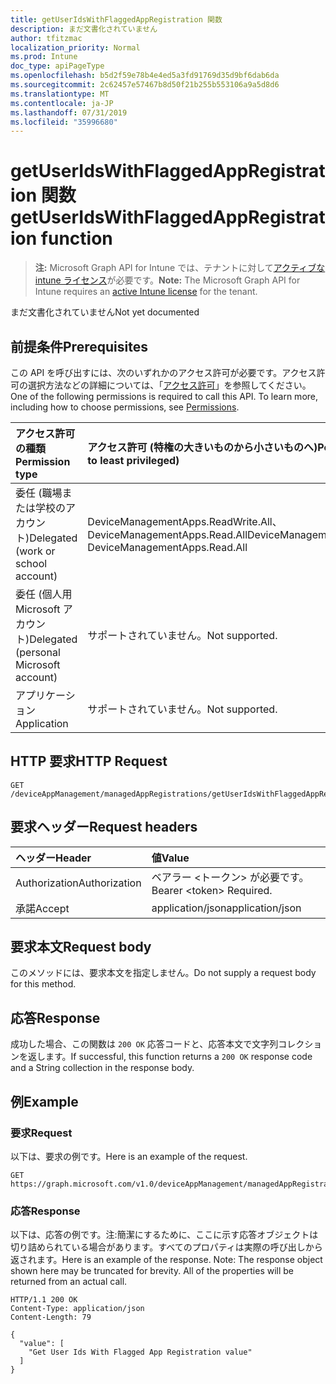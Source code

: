 ```yaml
---
title: getUserIdsWithFlaggedAppRegistration 関数
description: まだ文書化されていません
author: tfitzmac
localization_priority: Normal
ms.prod: Intune
doc_type: apiPageType
ms.openlocfilehash: b5d2f59e78b4e4ed5a3fd91769d35d9bf6dab6da
ms.sourcegitcommit: 2c62457e57467b8d50f21b255b553106a9a5d8d6
ms.translationtype: MT
ms.contentlocale: ja-JP
ms.lasthandoff: 07/31/2019
ms.locfileid: "35996680"
---
```

# <a name="getuseridswithflaggedappregistration-function"></a><span data-ttu-id="00f24-103">getUserIdsWithFlaggedAppRegistration 関数</span><span class="sxs-lookup"><span data-stu-id="00f24-103">getUserIdsWithFlaggedAppRegistration function</span></span>

> <span data-ttu-id="00f24-104">**注:** Microsoft Graph API for Intune では、テナントに対して[アクティブな intune ライセンス](https://go.microsoft.com/fwlink/?linkid=839381)が必要です。</span><span class="sxs-lookup"><span data-stu-id="00f24-104">**Note:** The Microsoft Graph API for Intune requires an [active Intune license](https://go.microsoft.com/fwlink/?linkid=839381) for the tenant.</span></span>

<span data-ttu-id="00f24-105">まだ文書化されていません</span><span class="sxs-lookup"><span data-stu-id="00f24-105">Not yet documented</span></span>

## <a name="prerequisites"></a><span data-ttu-id="00f24-106">前提条件</span><span class="sxs-lookup"><span data-stu-id="00f24-106">Prerequisites</span></span>
<span data-ttu-id="00f24-p101">この API を呼び出すには、次のいずれかのアクセス許可が必要です。アクセス許可の選択方法などの詳細については、「[アクセス許可](/graph/permissions-reference)」を参照してください。</span><span class="sxs-lookup"><span data-stu-id="00f24-p101">One of the following permissions is required to call this API. To learn more, including how to choose permissions, see [Permissions](/graph/permissions-reference).</span></span>

|<span data-ttu-id="00f24-109">アクセス許可の種類</span><span class="sxs-lookup"><span data-stu-id="00f24-109">Permission type</span></span>|<span data-ttu-id="00f24-110">アクセス許可 (特権の大きいものから小さいものへ)</span><span class="sxs-lookup"><span data-stu-id="00f24-110">Permissions (from most to least privileged)</span></span>|
|:---|:---|
|<span data-ttu-id="00f24-111">委任 (職場または学校のアカウント)</span><span class="sxs-lookup"><span data-stu-id="00f24-111">Delegated (work or school account)</span></span>|<span data-ttu-id="00f24-112">DeviceManagementApps.ReadWrite.All、DeviceManagementApps.Read.All</span><span class="sxs-lookup"><span data-stu-id="00f24-112">DeviceManagementApps.ReadWrite.All, DeviceManagementApps.Read.All</span></span>|
|<span data-ttu-id="00f24-113">委任 (個人用 Microsoft アカウント)</span><span class="sxs-lookup"><span data-stu-id="00f24-113">Delegated (personal Microsoft account)</span></span>|<span data-ttu-id="00f24-114">サポートされていません。</span><span class="sxs-lookup"><span data-stu-id="00f24-114">Not supported.</span></span>|
|<span data-ttu-id="00f24-115">アプリケーション</span><span class="sxs-lookup"><span data-stu-id="00f24-115">Application</span></span>|<span data-ttu-id="00f24-116">サポートされていません。</span><span class="sxs-lookup"><span data-stu-id="00f24-116">Not supported.</span></span>|

## <a name="http-request"></a><span data-ttu-id="00f24-117">HTTP 要求</span><span class="sxs-lookup"><span data-stu-id="00f24-117">HTTP Request</span></span>
<!-- {
  "blockType": "ignored"
}
-->
``` http
GET /deviceAppManagement/managedAppRegistrations/getUserIdsWithFlaggedAppRegistration
```

## <a name="request-headers"></a><span data-ttu-id="00f24-118">要求ヘッダー</span><span class="sxs-lookup"><span data-stu-id="00f24-118">Request headers</span></span>
|<span data-ttu-id="00f24-119">ヘッダー</span><span class="sxs-lookup"><span data-stu-id="00f24-119">Header</span></span>|<span data-ttu-id="00f24-120">値</span><span class="sxs-lookup"><span data-stu-id="00f24-120">Value</span></span>|
|:---|:---|
|<span data-ttu-id="00f24-121">Authorization</span><span class="sxs-lookup"><span data-stu-id="00f24-121">Authorization</span></span>|<span data-ttu-id="00f24-122">ベアラー &lt;トークン&gt; が必要です。</span><span class="sxs-lookup"><span data-stu-id="00f24-122">Bearer &lt;token&gt; Required.</span></span>|
|<span data-ttu-id="00f24-123">承諾</span><span class="sxs-lookup"><span data-stu-id="00f24-123">Accept</span></span>|<span data-ttu-id="00f24-124">application/json</span><span class="sxs-lookup"><span data-stu-id="00f24-124">application/json</span></span>|

## <a name="request-body"></a><span data-ttu-id="00f24-125">要求本文</span><span class="sxs-lookup"><span data-stu-id="00f24-125">Request body</span></span>
<span data-ttu-id="00f24-126">このメソッドには、要求本文を指定しません。</span><span class="sxs-lookup"><span data-stu-id="00f24-126">Do not supply a request body for this method.</span></span>

## <a name="response"></a><span data-ttu-id="00f24-127">応答</span><span class="sxs-lookup"><span data-stu-id="00f24-127">Response</span></span>
<span data-ttu-id="00f24-128">成功した場合、この関数は `200 OK` 応答コードと、応答本文で文字列コレクションを返します。</span><span class="sxs-lookup"><span data-stu-id="00f24-128">If successful, this function returns a `200 OK` response code and a String collection in the response body.</span></span>

## <a name="example"></a><span data-ttu-id="00f24-129">例</span><span class="sxs-lookup"><span data-stu-id="00f24-129">Example</span></span>

### <a name="request"></a><span data-ttu-id="00f24-130">要求</span><span class="sxs-lookup"><span data-stu-id="00f24-130">Request</span></span>
<span data-ttu-id="00f24-131">以下は、要求の例です。</span><span class="sxs-lookup"><span data-stu-id="00f24-131">Here is an example of the request.</span></span>
``` http
GET https://graph.microsoft.com/v1.0/deviceAppManagement/managedAppRegistrations/getUserIdsWithFlaggedAppRegistration
```

### <a name="response"></a><span data-ttu-id="00f24-132">応答</span><span class="sxs-lookup"><span data-stu-id="00f24-132">Response</span></span>
<span data-ttu-id="00f24-p102">以下は、応答の例です。注:簡潔にするために、ここに示す応答オブジェクトは切り詰められている場合があります。すべてのプロパティは実際の呼び出しから返されます。</span><span class="sxs-lookup"><span data-stu-id="00f24-p102">Here is an example of the response. Note: The response object shown here may be truncated for brevity. All of the properties will be returned from an actual call.</span></span>
``` http
HTTP/1.1 200 OK
Content-Type: application/json
Content-Length: 79

{
  "value": [
    "Get User Ids With Flagged App Registration value"
  ]
}
```



